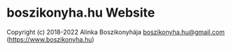 # boszikonyha.hu Website

Copyright (c) 2018-2022 Alinka Boszikonyhája <boszikonyha.hu@gmail.com> (https://www.boszikonyha.hu)
